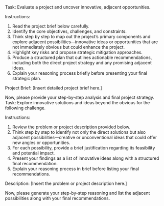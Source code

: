 Task: Evaluate a project and uncover innovative, adjacent opportunities.

Instructions:
1. Read the project brief below carefully.
2. Identify the core objectives, challenges, and constraints.
3. Think step by step to map out the project’s primary components and explore adjacent possibilities—innovative ideas or opportunities that are not immediately obvious but could enhance the project.
4. Highlight key risks and propose strategic mitigation approaches.
5. Produce a structured plan that outlines actionable recommendations, including both the direct project strategy and any promising adjacent ideas.
6. Explain your reasoning process briefly before presenting your final strategic plan.

Project Brief:
[Insert detailed project brief here.]

Now, please provide your step-by-step analysis and final project strategy.
Task: Explore innovative solutions and ideas beyond the obvious for the following challenge.

Instructions:
1. Review the problem or project description provided below.
2. Think step by step to identify not only the direct solutions but also adjacent possibilities—creative or unconventional ideas that could offer new angles or opportunities.
3. For each possibility, provide a brief justification regarding its feasibility and potential impact.
4. Present your findings as a list of innovative ideas along with a structured final recommendation.
5. Explain your reasoning process in brief before listing your final recommendations.

Description:
[Insert the problem or project description here.]

Now, please generate your step-by-step reasoning and list the adjacent possibilities along with your final recommendations.